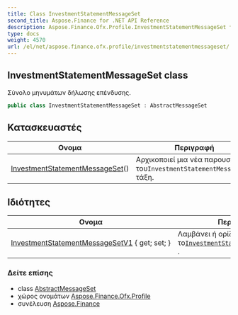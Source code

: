 ```yaml
---
title: Class InvestmentStatementMessageSet
second_title: Aspose.Finance for .NET API Reference
description: Aspose.Finance.Ofx.Profile.InvestmentStatementMessageSet τάξη. Σύνολο μηνυμάτων δήλωσης επένδυσης.
type: docs
weight: 4570
url: /el/net/aspose.finance.ofx.profile/investmentstatementmessageset/
---
```

## InvestmentStatementMessageSet class

Σύνολο μηνυμάτων δήλωσης επένδυσης.

```csharp
public class InvestmentStatementMessageSet : AbstractMessageSet
```

## Κατασκευαστές

| Ονομα | Περιγραφή |
| --- | --- |
| [InvestmentStatementMessageSet](investmentstatementmessageset/)() | Αρχικοποιεί μια νέα παρουσία του`InvestmentStatementMessageSet` τάξη. |

## Ιδιότητες

| Ονομα | Περιγραφή |
| --- | --- |
| [InvestmentStatementMessageSetV1](../../aspose.finance.ofx.profile/investmentstatementmessageset/investmentstatementmessagesetv1/) { get; set; } | Λαμβάνει ή ορίζει το[`InvestmentStatementMessageSetV1`](./investmentstatementmessagesetv1/) . |

### Δείτε επίσης

* class [AbstractMessageSet](../abstractmessageset/)
* χώρος ονομάτων [Aspose.Finance.Ofx.Profile](../../aspose.finance.ofx.profile/)
* συνέλευση [Aspose.Finance](../../)


